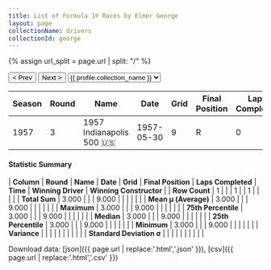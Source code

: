 ```yaml
---
title: List of Formula 1® Races by Elmer George
layout: page
collectionName: drivers
collectionId: george
---
```


{% assign url_split = page.url | split: "/" %}
<div id="collection-navigation">
<button onclick="selector.options[selector.selectedIndex-1].value && (window.location = selector.options[selector.selectedIndex-1].value);">&lt; Prev</button>
<button onclick="selector.options[selector.selectedIndex+1].value && (window.location = selector.options[selector.selectedIndex+1].value);">Next &gt;</button>
<select id="selector" onchange="this.options[this.selectedIndex].value && (window.location = this.options[this.selectedIndex].value);">
  {% for collectionId in site.data[page.collectionName].refs %}
    {% if collectionId == page.collectionId %}
      {% assign selected = "selected" %}
    {% else %}
      {% assign selected = "" %}
    {% endif %}
    {% assign profile = site.data[page.collectionName][collectionId].profile %}
    <option value="/f1/{{ page.collectionName }}/{{ collectionId }}/{{ url_split[4] }}" {{ selected }}>{{ profile.collection_name }}</option>
  {% endfor %}
</select>
</div>

| Season | Round | Name | Date | Grid | Final Position | Laps Completed | Time | Winning Driver | Winning Constructor |
|--|--|--|--|--|--|--|--|--|--|
| 1957 | 3 | 1957 Indianapolis 500 🇺🇸 | 1957-05-30 | 9 | R | 0 |   | Sam Hanks 🇺🇸 | Epperly 🇺🇸 |

#### Statistic Summary

| **Column** | **Round** | **Name** | **Date** | **Grid** | **Final Position** | **Laps Completed** | **Time** | **Winning Driver** | **Winning Constructor** |
| **Row Count** | 1 |  |  | 1 |  | 1 |  |  |  |
| **Total Sum** | 3.000 |  |  | 9.000 |  |  |  |  |  |
| **Mean μ (Average)** | 3.000 |  |  | 9.000 |  |  |  |  |  |
| **Maximum** | 3.000 |  |  | 9.000 |  |  |  |  |  |
| **75th Percentile** | 3.000 |  |  | 9.000 |  |  |  |  |  |
| **Median** | 3.000 |  |  | 9.000 |  |  |  |  |  |
| **25th Percentile** | 3.000 |  |  | 9.000 |  |  |  |  |  |
| **Minimum** | 3.000 |  |  | 9.000 |  |  |  |  |  |
| **Variance** |  |  |  |  |  |  |  |  |  |
| **Standard Deviation σ** |  |  |  |  |  |  |  |  |  |

Download data: [json]({{ page.url | replace:'.html','.json' }}), [csv]({{ page.url | replace:'.html','.csv' }})

